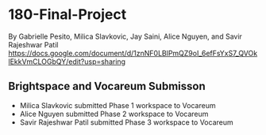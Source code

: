 # 180-Final-Project
By Gabrielle Pesito, Milica Slavkovic, Jay Saini, Alice Nguyen, and Savir Rajeshwar Patil
https://docs.google.com/document/d/1znNF0LBlPmQZ9oI_6efFsYxS7_QVOklEkkVmCLOGbQY/edit?usp=sharing
## Brightspace and Vocareum Submisson
- Milica Slavkovic submitted Phase 1 workspace to Vocareum
- Alice Nguyen submitted Phase 2 workspace to Vocareum
- Savir Rajeshwar Patil submitted Phase 3 workspace to Vocareum

